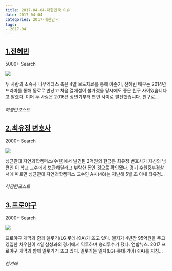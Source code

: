 ```yaml
---
title: 2017-04-04-대한민국 이슈
date: 2017-04-04-
categories: 2017-대한민국
tags: 
- 2017-04
---
```


[1.전혜빈](http://www.huffingtonpost.kr/2017/04/04/story_n_15797746.html)
--

5000+ Search

![](http:)

두 사람의 소속사 나무엑터스 측은 4일 보도자료를 통해 이준기, 전혜빈 배우는 2014년 드라마를 통해 동료로 만났고 처음 열애설이 불거졌을 당시에도 좋은 친구 사이였습니다고 알렸다. 이어 두 사람은 2016년 상반기부터 연인 사이로 발전했습니다. 친구로...
###### 허핑턴포스트

[2.최유정 변호사](http://www.huffingtonpost.kr/2017/04/05/story_n_15825126.html)
--

2000+ Search

![](http:)

성균관대 자연과학캠퍼스(수원)에서 발견된 2억원의 현금은 최유정 변호사가 자신의 남편인 이 학교 교수에게 보관해달라고 부탁한 돈인 것으로 확인됐다. 경기 수원중부경찰서에 따르면 성균관대 자연과학캠퍼스 교수인 A씨(48)는 지난해 5월 초 아내 최유정...
###### 허핑턴포스트

[3.프로야구](http://www.hani.co.kr/arti/sports/baseball/789414.html)
--

2000+ Search

![](http:)

프로야구 개막과 함께 엘롯기(LG·롯데·KIA)가 뜨고 있다. 엘지가 4년간 95억원을 주고 영입한 차우찬이 4일 삼성과의 경기에서 역투하며 승리투수가 됐다. 연합뉴스. 2017 프로야구 개막과 함께 엘롯기가 뜨고 있다. 엘롯기는 엘지(LG)·롯데·기아(KIA)를 지칭...
###### 한겨레


